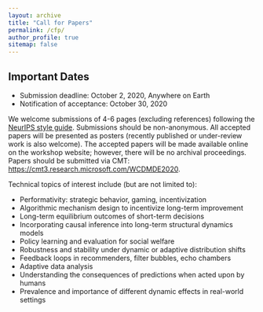```yaml
---
layout: archive
title: "Call for Papers"
permalink: /cfp/
author_profile: true
sitemap: false
---
```


Important Dates
---------------
* Submission deadline: October 2, 2020, Anywhere on Earth
* Notification of acceptance: October 30, 2020 

We welcome submissions of 4-6 pages (excluding references) following the
[NeurIPS style
guide](https://neurips.cc/Conferences/2020/PaperInformation/StyleFiles).
Submissions should be non-anonymous. All accepted papers will be presented as
posters (recently published or under-review work is also welcome). The accepted
papers will be made available online on the workshop website; however, there
will be no archival proceedings. Papers should be submitted via CMT:
<https://cmt3.research.microsoft.com/WCDMDE2020>.

Technical topics of interest include (but are not limited to):
* Performativity: strategic behavior, gaming, incentivization
* Algorithmic mechanism design to incentivize long-term improvement
* Long-term equilibrium outcomes of short-term decisions
* Incorporating causal inference into long-term structural dynamics models
* Policy learning and evaluation for social welfare
* Robustness and stability under dynamic or adaptive distribution shifts
* Feedback loops in recommenders, filter bubbles, echo chambers
* Adaptive data analysis
* Understanding the consequences of predictions when acted upon by humans
* Prevalence and importance of different dynamic effects in real-world settings
